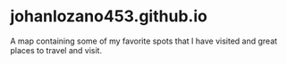 # johanlozano453.github.io
A map containing some of my favorite spots that I have visited and great places to travel and visit.
